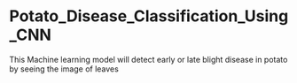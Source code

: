 # Potato_Disease_Classification_Using_CNN
This Machine learning model will detect early or late blight disease in potato by seeing the image of leaves
